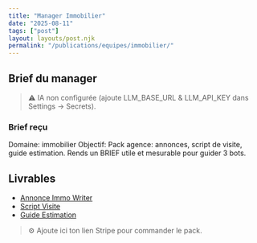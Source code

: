 ```yaml
---
title: "Manager Immobilier"
date: "2025-08-11"
tags: ["post"]
layout: layouts/post.njk
permalink: "/publications/equipes/immobilier/"
---
```

## Brief du manager

> ⚠️ IA non configurée (ajoute LLM_BASE_URL & LLM_API_KEY dans Settings → Secrets).

### Brief reçu
Domaine: immobilier
Objectif: Pack agence: annonces, script de visite, guide estimation.
Rends un BRIEF utile et mesurable pour guider 3 bots.

## Livrables
- [Annonce Immo Writer](/publications/equipes/immobilier/annonce/)
- [Script Visite](/publications/equipes/immobilier/visite/)
- [Guide Estimation](/publications/equipes/immobilier/estimation/)

> ⚙️ Ajoute ici ton lien Stripe pour commander le pack.
